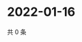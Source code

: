 # 2022-01-16

共 0 条

<!-- BEGIN WEIBO -->
<!-- 最后更新时间 Sun Jan 16 2022 11:07:08 GMT+0800 (China Standard Time) -->

<!-- END WEIBO -->
